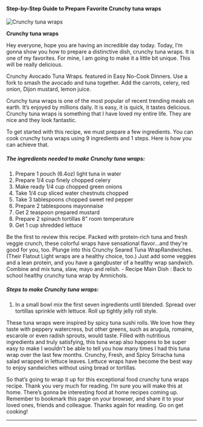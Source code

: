             

#### Step-by-Step Guide to Prepare Favorite Crunchy tuna wraps

![Crunchy tuna wraps](https://img-global.cpcdn.com/recipes/12b3d2cef1c01177/751x532cq70/crunchy-tuna-wraps-recipe-main-photo.jpg)

**Crunchy tuna wraps**

Hey everyone, hope you are having an incredible day today. Today, I’m gonna show you how to prepare a distinctive dish, crunchy tuna wraps. It is one of my favorites. For mine, I am going to make it a little bit unique. This will be really delicious.

Crunchy Avocado Tuna Wraps. featured in Easy No-Cook Dinners. Use a fork to smash the avocado and tuna together. Add the carrots, celery, red onion, Dijon mustard, lemon juice.

Crunchy tuna wraps is one of the most popular of recent trending meals on earth. It’s enjoyed by millions daily. It is easy, it is quick, it tastes delicious. Crunchy tuna wraps is something that I have loved my entire life. They are nice and they look fantastic.

To get started with this recipe, we must prepare a few ingredients. You can cook crunchy tuna wraps using 9 ingredients and 1 steps. Here is how you can achieve that.

##### The ingredients needed to make Crunchy tuna wraps:

1.  Prepare 1 pouch (6.4oz) light tuna in water
2.  Prepare 1/4 cup finely chopped celery
3.  Make ready 1/4 cup chopped green onions
4.  Take 1/4 cup sliced water chestnuts chopped
5.  Take 3 tablespoons chopped sweet red pepper
6.  Prepare 2 tablespoons mayonnaise
7.  Get 2 teaspoon prepared mustard
8.  Prepare 2 spinach tortillas 8” room temperature
9.  Get 1 cup shredded lettuce

Be the first to review this recipe. Packed with protein-rich tuna and fresh veggie crunch, these colorful wraps have sensational flavor…and they're good for you, too. Plunge into this Crunchy Seared Tuna WrapRandwiches. (Their Flatout Light wraps are a healthy choice, too.) Just add some veggies and a lean protein, and you have a gangbuster of a healthy wrap sandwich. Combine and mix tuna, slaw, mayo and relish. - Recipe Main Dish : Back to school healthy crunchy tuna wrap by Amnichols.

##### Steps to make Crunchy tuna wraps:

1.  In a small bowl mix the first seven ingredients until blended. Spread over tortillas sprinkle with lettuce. Roll up tightly jelly roll style.

These tuna wraps were inspired by spicy tuna sushi rolls. We love how they taste with peppery watercress, but other greens, such as arugula, romaine, escarole or even radish sprouts, would taste. Filled with nutritious ingredients and truly satisfying, this tuna wrap also happens to be super easy to make I wouldn't be able to tell you how many times I had this tuna wrap over the last few months. Crunchy, Fresh, and Spicy Sriracha tuna salad wrapped in lettuce leaves. Lettuce wraps have become the best way to enjoy sandwiches without using bread or tortillas.

So that’s going to wrap it up for this exceptional food crunchy tuna wraps recipe. Thank you very much for reading. I’m sure you will make this at home. There’s gonna be interesting food at home recipes coming up. Remember to bookmark this page on your browser, and share it to your loved ones, friends and colleague. Thanks again for reading. Go on get cooking!

* * *